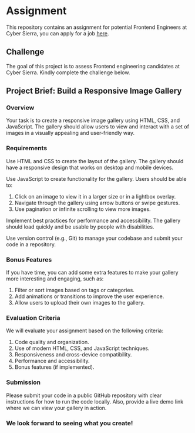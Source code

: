 # Assignment

This repository contains an assignment for potential Frontend Engineers at Cyber Sierra, you can apply for a job [here](https://cybersierra.freshteam.com/jobs/YmIu_d6UxzBE/frontend-engineer-remote).

## Challenge
The goal of this project is to assess Frontend engineering candidates at Cyber Sierra. Kindly complete the challenge below.

## Project Brief: Build a Responsive Image Gallery
### Overview
Your task is to create a responsive image gallery using HTML, CSS, and JavaScript. The gallery should allow users to view and interact with a set of images in a visually appealing and user-friendly way.

### Requirements
Use HTML and CSS to create the layout of the gallery. The gallery should have a responsive design that works on desktop and mobile devices.

Use JavaScript to create functionality for the gallery. Users should be able to:

1. Click on an image to view it in a larger size or in a lightbox overlay.
2. Navigate through the gallery using arrow buttons or swipe gestures.
3. Use pagination or infinite scrolling to view more images.

Implement best practices for performance and accessibility. The gallery should load quickly and be usable by people with disabilities.

Use version control (e.g., Git) to manage your codebase and submit your code in a repository.

### Bonus Features
If you have time, you can add some extra features to make your gallery more interesting and engaging, such as:

1. Filter or sort images based on tags or categories.
2. Add animations or transitions to improve the user experience.
3. Allow users to upload their own images to the gallery.

### Evaluation Criteria
We will evaluate your assignment based on the following criteria:

1. Code quality and organization.
2. Use of modern HTML, CSS, and JavaScript techniques.
3. Responsiveness and cross-device compatibility.
4. Performance and accessibility.
5. Bonus features (if implemented).

### Submission
Please submit your code in a public GitHub repository with clear instructions for how to run the code locally. Also, provide a live demo link where we can view your gallery in action.

### We look forward to seeing what you create!



